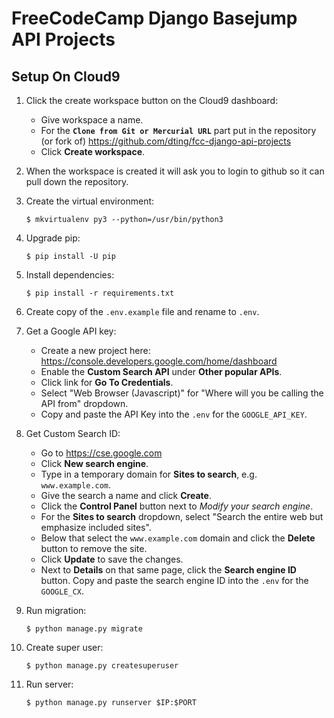 # FreeCodeCamp Django Basejump API Projects

## Setup On Cloud9

1. Click the create workspace button on the Cloud9 dashboard: 
    * Give workspace a name.
    * For the  **`Clone from Git or Mercurial URL`** part put in the repository (or fork of) https://github.com/dting/fcc-django-api-projects
    * Click **Create workspace**.

2. When the workspace is created it will ask you to login to github so it can pull down the repository.

3. Create the virtual environment:  
    ```
    $ mkvirtualenv py3 --python=/usr/bin/python3
    ```

4. Upgrade pip:  
    ```
    $ pip install -U pip
    ```
    
5. Install dependencies:  
    ```
    $ pip install -r requirements.txt
    ```
      
6. Create copy of the `.env.example` file and rename to `.env`.

7. Get a Google API key: 
    * Create a new project here: https://console.developers.google.com/home/dashboard
    * Enable the **Custom Search API** under **Other popular APIs**.
    * Click link for **Go To Credentials**.
    * Select "Web Browser (Javascript)" for "Where will you be calling the API from" dropdown.
    * Copy and paste the API Key into the `.env` for the `GOOGLE_API_KEY`.

8. Get Custom Search ID:
    * Go to https://cse.google.com
    * Click **New search engine**.
    * Type in a temporary domain for **Sites to search**, e.g. `www.example.com`.
    * Give the search a name and click **Create**.
    * Click the **Control Panel** button next to *Modify your search engine*.
    * For the **Sites to search** dropdown, select "Search the entire web but emphasize included sites".
    * Below that select the `www.example.com` domain and click the **Delete** button to remove the site.
    * Click **Update** to save the changes.
    * Next to **Details** on that same page, click the **Search engine ID** button. Copy and paste the search engine ID into the `.env` for the `GOOGLE_CX`. 

9. Run migration:  
    ```
    $ python manage.py migrate
    ```
    
10. Create super user:  
    ```
    $ python manage.py createsuperuser
    ```
    
11. Run server:  
    ```
    $ python manage.py runserver $IP:$PORT
    ```
